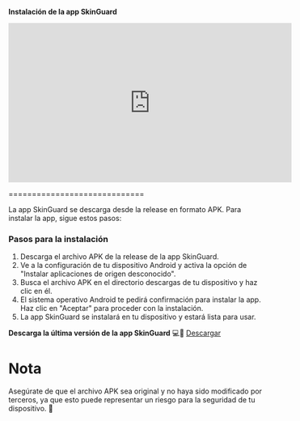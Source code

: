 
**Instalación de la app SkinGuard**

<iframe width="560" height="315" src="https://github.com/Junior-HJ/SkinGuard/raw/main/videos/intro.mp4" frameborder="0" allowfullscreen></iframe>

=============================

La app SkinGuard se descarga desde la release en formato APK. Para instalar la app, sigue estos pasos:

### Pasos para la instalación

1. Descarga el archivo APK de la release de la app SkinGuard.
2. Ve a la configuración de tu dispositivo Android y activa la opción de "Instalar aplicaciones de origen desconocido".
3. Busca el archivo APK en el directorio descargas de tu dispositivo y haz clic en él.
4. El sistema operativo Android te pedirá confirmación para instalar la app. Haz clic en "Aceptar" para proceder con la instalación.
5. La app SkinGuard se instalará en tu dispositivo y estará lista para usar.

**Descarga la última versión de la app SkinGuard** 💻🔴 [Descargar](https://github.com/SkinGuardApp/SkinGuardApp/releases/latest/download/SkinGuardApp.apk)

**Nota**
======

Asegúrate de que el archivo APK sea original y no haya sido modificado por terceros, ya que esto puede representar un riesgo para la seguridad de tu dispositivo. 🚨

